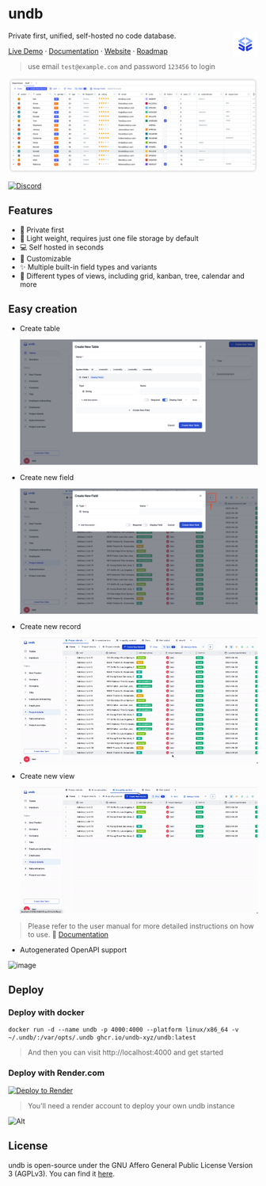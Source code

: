 # undb

<img height="50px" src="./docs/logo.png" alt="undb" align="right" />

Private first, unified, self-hosted no code database.

<a href="https://demo.undb.xyz?lng=en">Live Demo</a>
·
<a href="https://docs.undb.xyz/">Documentation</a>
·
<a href="https://www.undb.xyz/">Website</a>
·
<a href="https://github.com/orgs/undb-xyz/projects/1/views/2?query=is%3Aopen+sort%3Aupdated-desc">Roadmap</a>

> use email `test@example.com` and password `123456` to login

![undb](./docs/undb.png)

<p>
  <a href="https://discord.gg/3rcNdU3y3U"><img alt="Discord" src="https://img.shields.io/badge/discord-chat-5865f2?logo=discord&logoColor=f5f5f5" /></a>
</p>

## Features

- :closed_lock_with_key: Private first
- :balloon: Light weight, requires just one file storage by default
- :computer: Self hosted in seconds
- :pencil: Customizable
- :sparkles: Multiple built-in field types and variants
- :city_sunset: Different types of views, including grid, kanban, tree, calendar and more

## Easy creation

- Create table

  ![Create table](./docs/create-new-table.png)

- Create new field

  ![Create table](./docs/create-new-field.png)

- Create new record

  ![Create new record](./docs/create-new-record.gif)

- Create new view

  ![Create table](./docs/create-new-view.gif)

> Please refer to the user manual for more detailed instructions on how to use. :memo: [Documentation](https://docs.undb.xyz/)

- Autogenerated OpenAPI support

<img width="2488" alt="image" src="https://github.com/undb-xyz/undb/assets/22788984/b80099d9-afe6-4b54-b248-c13a64057c57">

## Deploy

### Deploy with docker

```
docker run -d --name undb -p 4000:4000 --platform linux/x86_64 -v ~/.undb/:/var/opts/.undb ghcr.io/undb-xyz/undb:latest
```

> And then you can visit http://localhost:4000 and get started

### Deploy with Render.com

<a href="https://render.com/deploy?repo=https://github.com/undb-xyz/undb">
  <img src="https://render.com/images/deploy-to-render-button.svg" alt="Deploy to Render">
</a>

> You'll need a render account to deploy your own undb instance

![Alt](https://repobeats.axiom.co/api/embed/4e19a26c5f110e58bbcce4bb6a79c144a481c3dd.svg 'Repobeats analytics image')

## License

undb is open-source under the GNU Affero General Public License Version 3 (AGPLv3). You can find it [here](./LICENSE).
